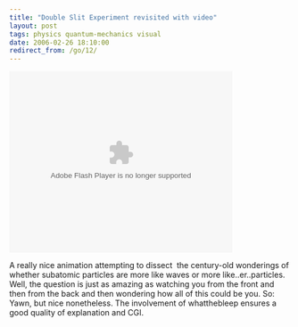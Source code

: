 ```yaml
---
title: "Double Slit Experiment revisited with video"
layout: post
tags: physics quantum-mechanics visual
date: 2006-02-26 18:10:00
redirect_from: /go/12/
---
```


<embed style="width:400px; height:326px;" id="VideoPlayback" align="middle" type="application/x-shockwave-flash" src="http://video.google.com/googleplayer.swf?docId=-4237751840526284618" allowScriptAccess="sameDomain" quality="best" bgcolor="#ffffff" scale="noScale" salign="TL"  FlashVars="playerMode=embedded"> </embed>

A really nice animation attempting to dissect&nbsp; the century-old wonderings of whether subatomic particles are more like waves or more like..er..particles. Well, the question is just as amazing as watching you from the front and then from the back and then wondering how all of this could be you. So: Yawn, but nice nonetheless. The involvement of whatthebleep ensures a good quality of explanation and CGI.